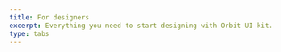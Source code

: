 ```yaml
---
title: For designers
excerpt: Everything you need to start designing with Orbit UI kit.
type: tabs
---
```

